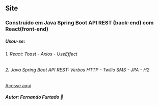 ## Site 
### Construído em Java Spring Boot API REST (back-end) com React(front-end)
##### Usou-se: 
###### 1. React: Toast - Axios - UseEffect
###### 2. Java Spring Boot API REST: Verbos HTTP - Twilio SMS - JPA - H2 

[Acesse aqui](http://www.starbuy-furtado.netlify.app)

##### Autor: Fernando Furtado :boy: